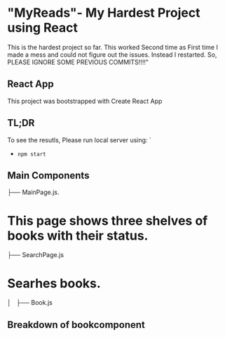 # "MyReads"- My Hardest Project using React

This is the hardest project so far. This worked Second time as First time I made a mess and could not figure out the issues. Instead I restarted. So, 
PLEASE IGNORE SOME PREVIOUS COMMITS!!!!"


##  React App
This project was bootstrapped with Create React App


## TL;DR

To see the resutls, Please run local server using:
`
*  `npm start`

## Main Components

├── MainPage.js.
# This page shows three shelves of books with their status.
├── SearchPage.js 
 # Searhes books.
│  
├── Book.js
## Breakdown of bookcomponent
